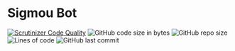 # Sigmou Bot

[![Scrutinizer Code Quality](https://scrutinizer-ci.com/g/Sigmanificient/30d_challenge_discord_bot/badges/quality-score.png?b=master)](https://scrutinizer-ci.com/g/Sigmanificient/30d_challenge_discord_bot/?branch=master)
![GitHub code size in bytes](https://img.shields.io/github/languages/code-size/Sigmanificient/30d_challenge_discord_bot)
![GitHub repo size](https://img.shields.io/github/repo-size/Sigmanificient/30d_challenge_discord_bot)
![Lines of code](https://img.shields.io/tokei/lines/github/Sigmanificient/30d_challenge_discord_bot)
![GitHub last commit](https://img.shields.io/github/last-commit/Sigmanificient/30d_challenge_discord_bot)
